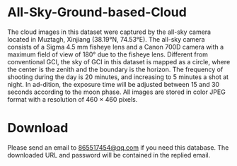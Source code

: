 # All-Sky-Ground-based-Cloud
The cloud images in this dataset were captured by the all-sky camera located in Muztagh, Xinjiang (38.19°N, 74.53°E). The all-sky camera consists of a Sigma 4.5 mm fisheye lens and a Canon 700D camera with a maximum field of view of 180° due to the fisheye lens. Different from conventional GCI, the sky of GCI in this dataset is mapped as a circle, where the center is the zenith and the boundary is the horizon. The frequency of shooting during the day is 20 minutes, and increasing to 5 minutes a shot at night. In ad-dition, the exposure time will be adjusted between 15 and 30 seconds according to the moon phase. All images are stored in color JPEG format with a resolution of 460 × 460 pixels.

# Download
Please send an email to 865517454@qq.com if you need this database. The downloaded URL and password will be contained in the replied email.

